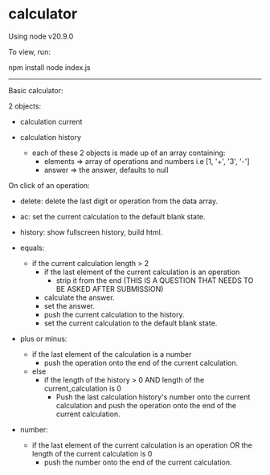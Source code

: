 # calculator
Using node v20.9.0

To view, run:

npm install
node index.js

---------------------
Basic calculator:

2 objects:

- calculation current
- calculation history

    - each of these 2 objects is made up of an array containing:
        - elements => array of operations and numbers i.e [1, '+', '3', '-']
        - answer => the answer, defaults to null

On click of an operation:
- delete:   delete the last digit or operation from the data array.
- ac:       set the current calculation to the default blank state.
- history:  show fullscreen history, build html.
- equals:
    - if the current calculation length > 2
        - if the last element of the current calculation is an operation
            - strip it from the end
            (THIS IS A QUESTION THAT NEEDS TO BE ASKED AFTER SUBMISSION)
        - calculate the answer.
        - set the answer.
        - push the current calculation to the history.
        - set the current calculation to the default blank state.

- plus or minus:
    - if the last element of the calculation is a number
        - push the operation onto the end of the current calculation.
    - else
        - if the length of the history > 0 AND length of the current_calculation is 0
            - Push the last calculation history's number onto the current calculation and push the operation onto the end of the current
              calculation.

- number:
    - if the last element of the current calculation is an operation OR the length of the current calculation is 0
        - push the number onto the end of the current calculation.
